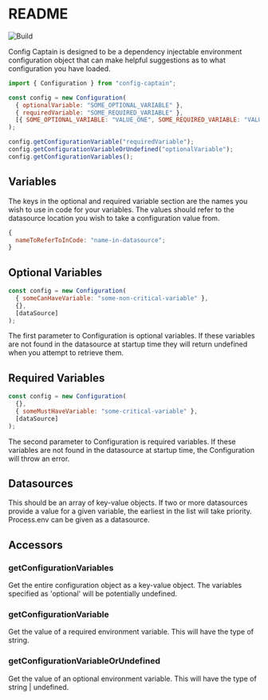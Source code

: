 # README

![Build](https://github.com/HenryPenton/pentonopolis/actions/workflows/CI-CD.yml/badge.svg)

Config Captain is designed to be a dependency injectable environment configuration object that can make helpful suggestions as to what configuration you have loaded.

```javascript
import { Configuration } from "config-captain";

const config = new Configuration(
  { optionalVariable: "SOME_OPTIONAL_VARIABLE" },
  { requiredVariable: "SOME_REQUIRED_VARIABLE" },
  [{ SOME_OPTIONAL_VARIABLE: "VALUE_ONE", SOME_REQUIRED_VARIABLE: "VALUE_TWO" }]
);

config.getConfigurationVariable("requiredVariable");
config.getConfigurationVariableOrUndefined("optionalVariable");
config.getConfigurationVariables();
```

## Variables

The keys in the optional and required variable section are the names you wish to use in code for your variables. The values should refer to the datasource location you wish to take a configuration value from.

```javascript
{
  nameToReferToInCode: "name-in-datasource";
}
```

## Optional Variables

```javascript
const config = new Configuration(
  { someCanHaveVariable: "some-non-critical-variable" },
  {},
  [dataSource]
);
```

The first parameter to Configuration is optional variables. If these variables are not found in the datasource at startup time they will return undefined when you attempt to retrieve them.

## Required Variables

```javascript
const config = new Configuration(
  {},
  { someMustHaveVariable: "some-critical-variable" },
  [dataSource]
);
```

The second parameter to Configuration is required variables. If these variables are not found in the datasource at startup time, the Configuration will throw an error.

## Datasources

This should be an array of key-value objects. If two or more datasources provide a value for a given variable, the earliest in the list will take priority. Process.env can be given as a datasource.

## Accessors

### getConfigurationVariables

Get the entire configuration object as a key-value object. The variables specified as 'optional' will be potentially undefined.

### getConfigurationVariable

Get the value of a required environment variable. This will have the type of string.

### getConfigurationVariableOrUndefined

Get the value of an optional environment variable. This will have the type of string | undefined.

